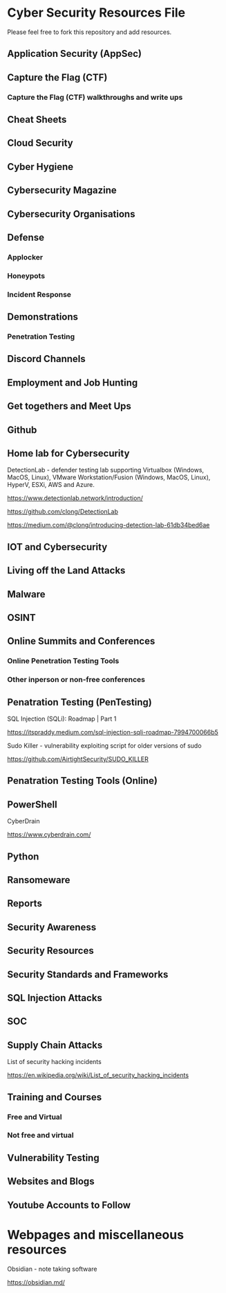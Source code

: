 # Cyber Security Resources File

Please feel free to fork this repository and add resources.

## Application Security (AppSec)


## Capture the Flag (CTF)


### Capture the Flag (CTF) walkthroughs and write ups


## Cheat Sheets


## Cloud Security


## Cyber Hygiene


## Cybersecurity Magazine


## Cybersecurity Organisations


## Defense ##


### Applocker ###


### Honeypots ###


### Incident Response ###


## Demonstrations

### Penetration Testing


## Discord Channels ##


## Employment and Job Hunting


## Get togethers and Meet Ups


## Github


## Home lab for Cybersecurity

DetectionLab - defender testing lab supporting Virtualbox (Windows, MacOS, Linux), VMware Workstation/Fusion (Windows, MacOS, Linux), HyperV, ESXi, AWS and Azure.

https://www.detectionlab.network/introduction/

https://github.com/clong/DetectionLab

https://medium.com/@clong/introducing-detection-lab-61db34bed6ae


## IOT and Cybersecurity


## Living off the Land Attacks


## Malware


## OSINT


## Online Summits and Conferences


### Online Penetration Testing Tools


### Other inperson or non-free conferences


## Penatration Testing (PenTesting)

SQL Injection (SQLi): Roadmap | Part 1

https://itspraddy.medium.com/sql-injection-sqli-roadmap-7994700066b5

Sudo Killer - vulnerability exploiting script for older versions of sudo

https://github.com/AirtightSecurity/SUDO_KILLER


## Penatration Testing Tools (Online) ##

## PowerShell

CyberDrain

https://www.cyberdrain.com/


## Python


## Ransomeware


## Reports ##


## Security Awareness


## Security Resources ##


## Security Standards and Frameworks


## SQL Injection Attacks


## SOC


## Supply Chain Attacks ##

List of security hacking incidents

https://en.wikipedia.org/wiki/List_of_security_hacking_incidents


## Training and Courses

### Free and Virtual


### Not free and virtual ###


## Vulnerability Testing


## Websites and Blogs


## Youtube Accounts to Follow


# Webpages and miscellaneous resources

Obsidian - note taking software

https://obsidian.md/



